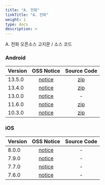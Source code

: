 ```yaml
---
title: "A. 전화"
linkTitle: "A. 전화"
weight: 1
type: docs
description: >
---
```


A. 전화 오픈소스 고지문 / 소스 코드

### Android

| Version | OSS Notice | Source Code |
|---|:---:|:---:|
| 13.5.0 | [notice](https://opensource.sktelecom.com/compliance_artifacts/t_phone/android/13.5.0/A._Phone_Android_13.5.0_OSS_Notice.html)  | [zip](https://opensource.sktelecom.com/compliance_artifacts/t_phone/android/13.4.0/sources.zip) |
| 13.4.0 | [notice](https://opensource.sktelecom.com/compliance_artifacts/t_phone/android/13.4.0/A._Phone_Android_13.4.0_OSS_Notice.html)  | [zip](https://opensource.sktelecom.com/compliance_artifacts/t_phone/android/13.4.0/sources.zip) |
| 13.0.0 | [notice](https://opensource.sktelecom.com/compliance_artifacts/t_phone/android/13.0.0/Tphone_android_13.0.0_OSS_Notice.html)  | - |
| 11.6.0 | [notice](https://opensource.sktelecom.com/compliance_artifacts/t_phone/android/11.6.0/Tphone_android_11.6.0_OSS_Notice.html)  | [zip](https://opensource.sktelecom.com/compliance_artifacts/t_phone/android/10.3.0/Tphone_android_10.3.0_sourcecode.zip) |
| 10.3.0 | [notice](https://opensource.sktelecom.com/compliance_artifacts/t_phone/android/10.3.0/Tphone_android_10.3.0_OSS_Notice.html)  | [zip](https://opensource.sktelecom.com/compliance_artifacts/t_phone/android/10.3.0/Tphone_android_10.3.0_sourcecode.zip) |

### iOS

| Version | OSS Notice | Source Code |
|---|:---:|:---:|
| 8.0.0 | [notice](https://opensource.sktelecom.com/compliance_artifacts/t_phone/ios/8.0.0/Tphone_iOS_8.0.0_OSS_Notice.html)  | - |
| 7.9.0 | [notice](https://opensource.sktelecom.com/compliance_artifacts/t_phone/ios/7.9.0/Tphone_ios_7.9.0_OSS_Notice.html)  | - |
| 7.7.0 | [notice](https://opensource.sktelecom.com/compliance_artifacts/t_phone/ios/7.7.0/Tphone_ios_7_7_0_OSS_Notice.html)  | - |
| 7.6.0 | [notice](https://opensource.sktelecom.com/compliance_artifacts/t_phone/ios/7.6.0/Tphone_ios_7_6_0_OSS_Notice.html)  | - |